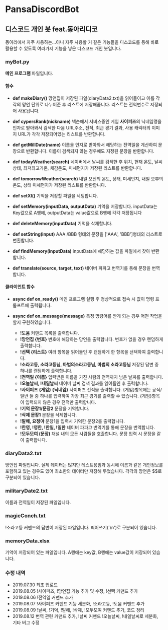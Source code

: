 # PansaDiscordBot

## 디스코드 개인 봇 feat.동아리디코

동아리에서 자주 사용하는...아니 자주 사용할 거 같은 기능들을 디스코드를 통해 바로 활용할 수 있도록 
여러가지 기능을 넣은 디스코드 개인 봇입니다.

### myBot.py

**메인 프로그램** 파일입니다.

#### 함수

- **def makeDiary()**
망언집이 저장된 파일(diaryData2.txt)을 읽어들이고 이를 각각의 망언 단위로 나누어준 후 리스트에 저장해줍니다. 리스트는 전역변수로 지정되어 사용됩니다.

- **def cypersRank(nickname)**
넥슨에서 서비스중인 게임 **사이퍼즈**의 닉네임명을 인자로 받아와서 검색한 다음 
URL주소, 전적, 최근 경기 결과, 사용 캐릭터의 이미지 URL가 각각 저장되어있는 리스트를 반환합니다.

- **def getMillDate(name)**
이름을 인자로 받아와서 해당하는 전역일을 계산하여 문장으로 반환합니다.
이름이 검색되지 않는 경우에도 지정된 문장을 반환합니다.

- **def todayWeather(search)**
네이버에서 날씨를 검색한 후 위치, 현재 온도, 날씨 상태, 최저최고기온, 체감온도, 미세먼지가 저장된 리스트를 반환합니다.

- **def tomorrowWeather(search)**
내일 오전의 온도, 상태, 미세먼지, 내일 오후의 온도, 상태 미세먼지가 저장된 리스트를 반환합니다.

- **def setXl()**
기억을 저장할 파일을 세팅합니다.

- **def setMemory(inputData, outputData)**
기억을 저장합니다. inputData는 Key값으로 A행에, outputData는 value값으로 B행에 각각 저장됩니다

- **def deleteMemory(inputData)**
기억을 삭제합니다.

- **def setString(input)**
AAA /BBB 형태의 문장을 ['AAA', 'BBB']형태의 리스트로 변환합니다.

- **def findMemory(inputData)**
inputData에 해당하는 값을 파일에서 찾아 반환합니다.

- **def translate(source, target, text)**
네이버 파파고 번역기를 통해 문장을 번역합니다.

#### 클라이언트 함수

- **async def on_ready()**
메인 프로그램 실행 후 정상적으로 접속 시 값이 명령 프롬프트에 출력됩니다.

- **async def on_message(message)**
특정 명령어를 받게 되는 경우 어떤 작업을 할지 구현하였습니다.

  - **!도움** 커맨드 목록을 출력합니다.
  - **!망언집 {번호}** 번호에 해당하는 망언을 출력합니다. 번호가 없을 경우 랜덤하게 출력합니다.
  - **!선택 {리스트}** 여러 항목을 읽어들인 후 랜덤하게 한 항목을 선택하여 출력합니다.
  - **!소라고둥, 소라고둥님, 마법의소라고둥님, 마법의 소라고둥님** 저장된 답변 중 하나를 랜덤하게 출력합니다.
  - **!전역일 {이름}** 입력받은 이름을 가진 사람의 전역까지 남은 날짜를 출력합니다.
  - **!오늘날씨, !내일날씨** 네이버 날씨 검색 결과를 읽어들인 후 출력합니다.
  - **!사이퍼즈 {게임} {닉네임}** 사이퍼즈 전적을 출력합니다. {게임}항목에는 공식/일반 둘 중 하나를 입력하여 가장 최근 경기를 출력할 수 있습니다. {게임}항목이 입력되지 않은 경우 전적만 출력합니다.
  - **!기억 문장1/문장2** 문장을 기억합니다.
  - **!삭제 문장1** 문장을 삭제합니다.
  - **!말해, 요정아** 문장1을 입력시 기억한 문장2를 출력합니다.
  - **!한영, !영한, !한일, !일한** 네이버 파파고 번역기를 통해 문장을 번역합니다.
  - **!모두모여 (문장)** 채널 내의 모든 사람들을 호출합니다. 문장 입력 시 문장을 같이 출력합니다.

### diaryData2.txt

망언집 파일입니다. 실제 데이터는 많지만 테스트용임과 동시에 이름과 같은 개인정보를 포함하고 있는 경우도 있어
최소한의 데이터만 저장해 두었습니다. 각각의 망언은 $$로 구분되어 있습니다.

### militaryDate2.txt

이름과 전역일이 저장된 파일입니다.

### magicConch.txt

!소라고둥 커맨드의 답변이 저장된 파일입니다. 띄어쓰기('\n')로 구분되어 있습니다.

### memoryData.xlsx

기억이 저장되어 있는 파일입니다. A행에는 key값, B행에는 value값이 저장되어 있습니다.

### 수정 내역
- 2019.07.30 최초 업로드
- 2019.08.05 !사이퍼즈, !망언집 기능 추가 및 수정, !선택 커맨드 추가
- 2019.08.06 !전역일 커맨드 추가
- 2019.08.07 !사이퍼즈 커맨드 기능 세분화, !소라고둥, !도움 커맨드 추가
- 2019.08.09 !날씨, !기억, !말해, !삭제, !모두모여 커맨드 추가, 코드 정리
- 2019.08.12 번역 관련 커맨드 추가, !날씨 커맨드 !오늘날씨, !내일날씨로 세분화, 기타 버그 수정 
